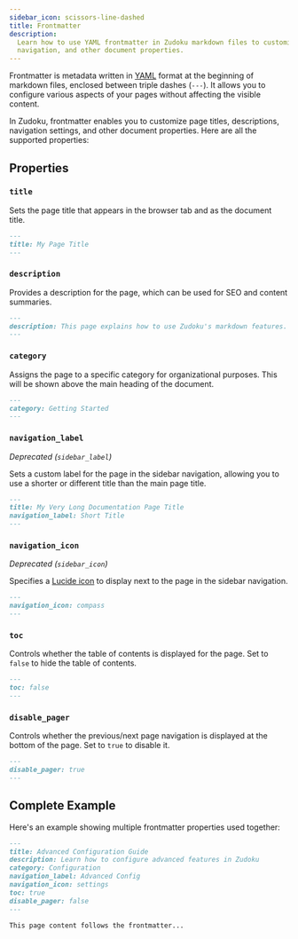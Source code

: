 ```yaml
---
sidebar_icon: scissors-line-dashed
title: Frontmatter
description:
  Learn how to use YAML frontmatter in Zudoku markdown files to customize page titles, descriptions,
  navigation, and other document properties.
---
```


Frontmatter is metadata written in [YAML](https://yaml.org/) format at the beginning of markdown
files, enclosed between triple dashes (`---`). It allows you to configure various aspects of your
pages without affecting the visible content.

In Zudoku, frontmatter enables you to customize page titles, descriptions, navigation settings, and
other document properties. Here are all the supported properties:

## Properties

### `title`

Sets the page title that appears in the browser tab and as the document title.

```md
---
title: My Page Title
---
```

### `description`

Provides a description for the page, which can be used for SEO and content summaries.

```md
---
description: This page explains how to use Zudoku's markdown features.
---
```

### `category`

Assigns the page to a specific category for organizational purposes. This will be shown above the
main heading of the document.

```md
---
category: Getting Started
---
```

### `navigation_label`

_Deprecated (`sidebar_label`)_

Sets a custom label for the page in the sidebar navigation, allowing you to use a shorter or
different title than the main page title.

```md
---
title: My Very Long Documentation Page Title
navigation_label: Short Title
---
```

### `navigation_icon`

_Deprecated (`sidebar_icon`)_

Specifies a [Lucide icon](https://lucide.dev/icons) to display next to the page in the sidebar
navigation.

```md
---
navigation_icon: compass
---
```

### `toc`

Controls whether the table of contents is displayed for the page. Set to `false` to hide the table
of contents.

```md
---
toc: false
---
```

### `disable_pager`

Controls whether the previous/next page navigation is displayed at the bottom of the page. Set to
`true` to disable it.

```md
---
disable_pager: true
---
```

## Complete Example

Here's an example showing multiple frontmatter properties used together:

```md title=documentation.md
---
title: Advanced Configuration Guide
description: Learn how to configure advanced features in Zudoku
category: Configuration
navigation_label: Advanced Config
navigation_icon: settings
toc: true
disable_pager: false
---

This page content follows the frontmatter...
```
